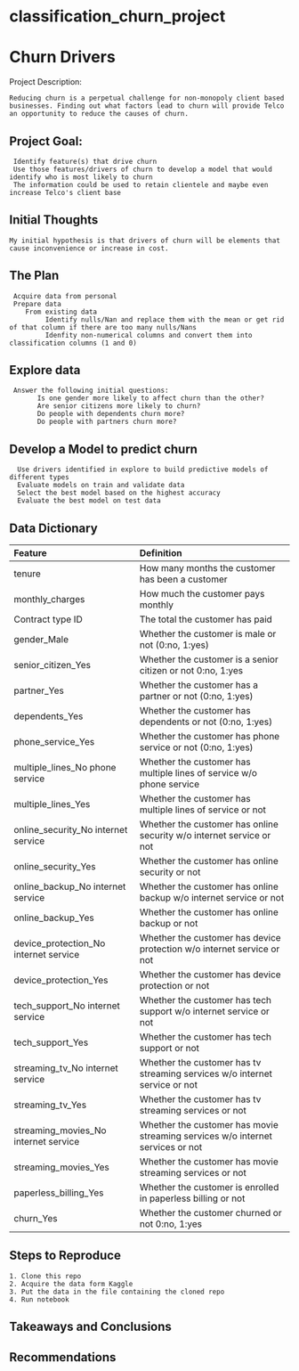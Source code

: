 # classification_churn_project

# Churn Drivers

Project Description:
    
    Reducing churn is a perpetual challenge for non-monopoly client based businesses. Finding out what factors lead to churn will provide Telco an opportunity to reduce the causes of churn. 
    
## Project Goal:

     Identify feature(s) that drive churn
     Use those features/drivers of churn to develop a model that would identify who is most likely to churn
     The information could be used to retain clientele and maybe even increase Telco's client base
    
## Initial Thoughts 

    My initial hypothesis is that drivers of churn will be elements that cause inconvenience or increase in cost.
   
## The Plan

     Acquire data from personal
     Prepare data
        From existing data
             Identify nulls/Nan and replace them with the mean or get rid of that column if there are too many nulls/Nans
             Idenfity non-numerical columns and convert them into classification columns (1 and 0)
     
## Explore data

     Answer the following initial questions:
           Is one gender more likely to affect churn than the other?
           Are senior citizens more likely to churn?
           Do people with dependents churn more?
           Do people with partners churn more?
            
## Develop a Model to predict churn

      Use drivers identified in explore to build predictive models of different types
      Evaluate models on train and validate data
      Select the best model based on the highest accuracy
      Evaluate the best model on test data

 ## Data Dictionary
      
| Feature | Definition |
|:--------|:-----------|
|tenure| How many months the customer has been a customer|
|monthly_charges| How much the customer pays monthly|
|Contract type ID| The total the customer has paid|
|gender_Male| Whether the customer is male or not (0:no, 1:yes)|
|senior_citizen_Yes| Whether the customer is a senior citizen or not 0:no, 1:yes|
|partner_Yes| Whether the customer has a partner or not (0:no, 1:yes)|
|dependents_Yes| Whether the customer has dependents or not (0:no, 1:yes)|
|phone_service_Yes| Whether the customer has phone service or not (0:no, 1:yes)|
|multiple_lines_No phone service| Whether the customer has multiple lines of service w/o phone service|
|multiple_lines_Yes| Whether the customer has multiple lines of service or not|
|online_security_No internet service|Whether the customer has online security w/o internet service or not|
|online_security_Yes|Whether the customer has online security or not|
|online_backup_No internet service|Whether the customer has online backup w/o internet service or not|
|online_backup_Yes|Whether the customer has online backup or not|
|device_protection_No internet service|Whether the customer has device protection w/o internet service or not|
|device_protection_Yes|Whether the customer has device protection or not|
|tech_support_No internet service|Whether the customer has tech support w/o internet service or not|
|tech_support_Yes|Whether the customer has tech support or not|
|streaming_tv_No internet service|Whether the customer has tv streaming services w/o internet service or not|
|streaming_tv_Yes|Whether the customer has tv streaming services or not|
|streaming_movies_No internet service|Whether the customer has movie streaming services w/o internet services or not|
|streaming_movies_Yes|Whether the customer has movie streaming services or not|
|paperless_billing_Yes|Whether the customer is enrolled in paperless billing or not|
|churn_Yes|Whether the customer churned or not 0:no, 1:yes|


## Steps to Reproduce

    1. Clone this repo
    2. Acquire the data form Kaggle
    3. Put the data in the file containing the cloned repo
    4. Run notebook
    
## Takeaways and Conclusions


## Recommendations